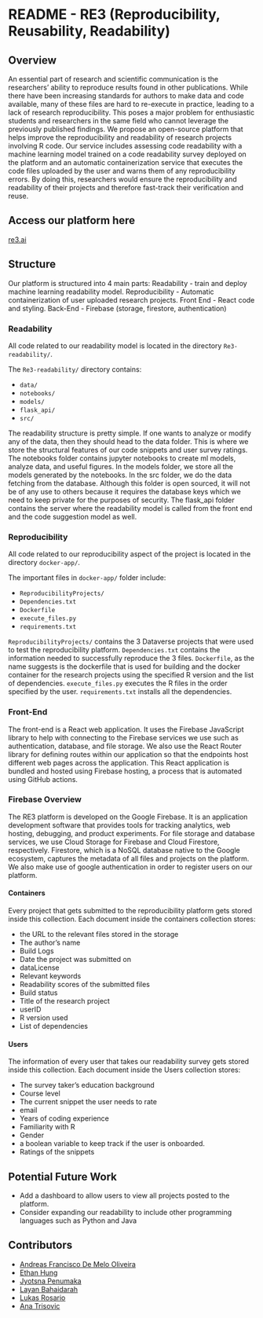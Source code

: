 # README - RE3 (Reproducibility, Reusability, Readability)

## Overview

An essential part of research and scientific communication is the researchers’ ability to reproduce results found in other publications. While there have been increasing standards for authors to make data and code available, many of these files are hard to re-execute in practice, leading to a lack of research reproducibility. This poses a major problem for enthusiastic students and researchers in the same field who cannot leverage the previously published findings. We propose an open-source platform that helps improve the reproducibility and readability of research projects involving R code. Our service includes assessing code readability with a machine learning model trained on a code readability survey deployed on the platform and an automatic containerization service that executes the code files uploaded by the user and warns them of any reproducibility errors. By doing this, researchers would ensure the reproducibility and readability of their projects and therefore fast-track their verification and reuse.

## Access our platform here

[re3.ai](https://re3.ai)

## Structure

Our platform is structured into 4 main parts:
Readability - train and deploy machine learning readability model.
Reproducibility - Automatic containerization of user uploaded research projects.
Front End - React code and styling.
Back-End - Firebase (storage, firestore, authentication)

### Readability

All code related to our readability model is located in the directory `Re3-readability/`.

The `Re3-readability/` directory contains:

- `data/`
- `notebooks/`
- `models/`
- `flask_api/`
- `src/`

The readability structure is pretty simple. If one wants to analyze or modify any of the data, then they should head to the data folder. This is where we store the structural features of our code snippets and user survey ratings. The notebooks folder contains jupyter notebooks to create ml models, analyze data, and useful figures. In the models folder, we store all the models generated by the notebooks. In the src folder, we do the data fetching from the database. Although this folder is open sourced, it will not be of any use to others because it requires the database keys which we need to keep private for the purposes of security. The flask_api folder contains the server where the readability model is called from the front end and the code suggestion model as well.

### Reproducibility

All code related to our reproducibility aspect of the project is located in the directory `docker-app/`.

The important files in `docker-app/` folder include:

- `ReproducibilityProjects/`
- `Dependencies.txt`
- `Dockerfile`
- `execute_files.py`
- `requirements.txt`

`ReproducibilityProjects/` contains the 3 Dataverse projects that were used to test the reproducibility platform. `Dependencies.txt` contains the information needed to successfully reproduce the 3 files. `Dockerfile`, as the name suggests is the dockerfile that is used for building and the docker container for the research projects using the specified R version and the list of dependencies. `execute_files.py` executes the R files in the order specified by the user. `requirements.txt` installs all the dependencies.

### Front-End

The front-end is a React web application. It uses the Firebase JavaScript library to help with connecting to the Firebase services we use such as authentication, database, and file storage. We also use the React Router library for defining routes within our application so that the endpoints host different web pages across the application. This React application is bundled and hosted using Firebase hosting, a process that is automated using GitHub actions.

### Firebase Overview

The RE3 platform is developed on the Google Firebase. It is an application development software that provides tools for tracking analytics, web hosting, debugging, and product experiments. For file storage and database services, we use Cloud Storage for Firebase and Cloud Firestore, respectively. Firestore, which is a NoSQL database native to the Google ecosystem, captures the metadata of all files and projects on the platform. We also make use of google authentication in order to register users on our platform.

#### Containers

Every project that gets submitted to the reproducibility platform gets stored inside this collection. Each document inside the containers collection stores:

- the URL to the relevant files stored in the storage
- The author’s name
- Build Logs
- Date the project was submitted on
- dataLicense
- Relevant keywords
- Readability scores of the submitted files
- Build status
- Title of the research project
- userID
- R version used
- List of dependencies

#### Users

The information of every user that takes our readability survey gets stored inside this collection. Each document inside the Users collection stores:

- The survey taker’s education background
- Course level
- The current snippet the user needs to rate
- email
- Years of coding experience
- Familiarity with R
- Gender
- a boolean variable to keep track if the user is onboarded.
- Ratings of the snippets

## Potential Future Work

- Add a dashboard to allow users to view all projects posted to the platform.
- Consider expanding our readability to include other programming languages such as Python and Java

## Contributors

- [Andreas Francisco De Melo Oliveira](https://github.com/andoliv1)
- [Ethan Hung](https://github.com/ehungbu)
- [Jyotsna Penumaka](https://github.com/jyotsna-penumaka)
- [Layan Bahaidarah](https://github.com/layanb98)
- [Lukas Rosario](https://github.com/lukasrosario)
- [Ana Trisovic](https://github.com/atrisovic)
